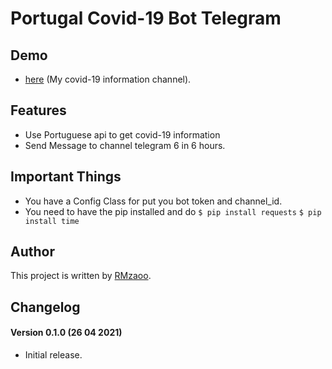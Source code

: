 # Portugal Covid-19 Bot Telegram

## Demo ##
- [here](https://t.me/PTCovid19) (My covid-19 information channel).


## Features ##
- Use Portuguese api to get covid-19 information
- Send Message to channel telegram 6 in 6 hours.


## Important Things ##
- You have a Config Class for put you bot token and channel_id.
- You need to have the pip installed and do 
    ```$ pip install requests```
    ```$ pip install time```


## Author 
This project is written by [RMzaoo](https://rafaelmartins.pt).


## Changelog ##
#### Version 0.1.0 (26 04 2021) ####
- Initial release.


